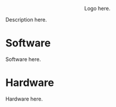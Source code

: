 <p align="center">
    Logo here.
    <!--<img src="https://raw.githubusercontent.com/mahilab/Syntacts/master/logo/logo_text.png" width="500">-->
</p>

Description here.

# Software

Software here.

# Hardware

Hardware here.
